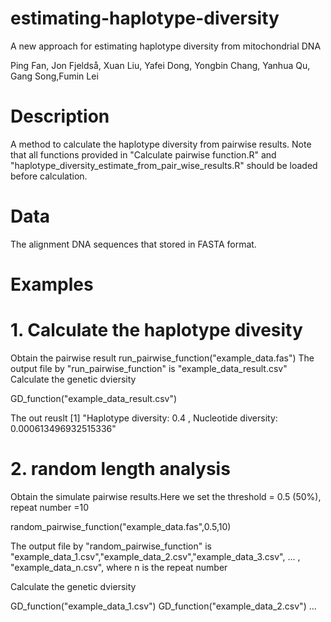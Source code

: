 # estimating-haplotype-diversity
A new approach for estimating haplotype diversity from mitochondrial DNA

Ping Fan, Jon Fjeldså, Xuan Liu, Yafei Dong, Yongbin Chang, Yanhua Qu, Gang Song,Fumin Lei

# Description
A method to calculate the haplotype diversity from pairwise results. Note that all functions provided in "Calculate pairwise function.R" and "haplotype_diversity_estimate_from_pair_wise_results.R" should be loaded before calculation.

# Data
The alignment DNA sequences that  stored in FASTA format.

# Examples
# 1. Calculate the haplotype divesity 
 Obtain the pairwise result
run_pairwise_function("example_data.fas")
The output file by "run_pairwise_function" is "example_data_result.csv"
Calculate the genetic dviersity 

GD_function("example_data_result.csv")

The out reuslt 
[1] "Haplotype diversity: 0.4 , Nucleotide diversity: 0.000613496932515336"


# 2. random length analysis
Obtain the simulate pairwise results.Here we set the threshold = 0.5 (50%), repeat number =10

random_pairwise_function("example_data.fas",0.5,10) 

The output file by "random_pairwise_function" is "example_data_1.csv","example_data_2.csv","example_data_3.csv", ... , "example_data_n.csv", where n is the repeat number

Calculate the genetic dviersity 


GD_function("example_data_1.csv")
GD_function("example_data_2.csv")
...
